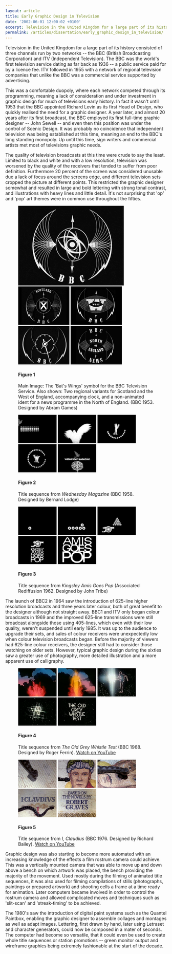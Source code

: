 ```yaml
---
layout: article
title: Early Graphic Design in Television
date: '2002-06-01 12:00:02 +0100'
excerpt: Television in the United Kingdom for a large part of its history consisted of three channels run by two networks -- the BBC (British Broadcasting Corporation) and ITV (Independent Television). The BBC was the world's first television service dating as far back as 1936 -- a public service paid for by a licence fee. ITV followed in 1955 with a network of regional television companies that unlike the BBC was a commercial service supported by advertising.
permalink: /articles/dissertation/early_graphic_design_in_television/
---
```

Television in the United Kingdom for a large part of its history consisted of three channels run by two networks -- the BBC (British Broadcasting Corporation) and ITV (Independent Television). The BBC was the world's first television service dating as far back as 1936 -- a public service paid for by a licence fee. ITV followed in 1955 with a network of regional television companies that unlike the BBC was a commercial service supported by advertising.

This was a comfortable duopoly, where each network competed through its programming, meaning a lack of consideration and under investment in graphic design for much of televisions early history. In fact it wasn't until 1953 that the BBC appointed Richard Levin as its first Head of Design, who quickly realised the need for a graphic designer. A year later, and almost 20 years after its first broadcast, the BBC employed its first full-time graphic designer -- John Sewell -- and even then this position was under the control of Scenic Design. It was probably no coincidence that independent television was being established at this time, meaning an end to the BBC's long standing monopoly. Up until this time, sign writers and commercial artists met most of televisions graphic needs.

The quality of television broadcasts at this time were crude to say the least. Limited to black and white and with a low resolution, television was worsened by the quality of the receivers that tended to suffer from poor definition. Furthermore 20 percent of the screen was considered unusable due a lack of focus around the screens edge, and different television sets cropped the picture at different points. This restricted the graphic designer somewhat and resulted in large and bold lettering with strong tonal contrast, and illustrations with heavy lines and little detail. It's not surprising that 'op' and 'pop' art themes were in common use throughout the fifties.

<figure id="figure-1">
    <img class="left" src="/assets/articles/dissertation/figure-1a.png" alt="BBC Television Service symbol aka the Bat's Wings" />
    <img class="left" src="/assets/articles/dissertation/figure-1b.png" alt="BBC Television Service symbol in Scotland" />
    <img class="left" src="/assets/articles/dissertation/figure-1c.png" alt="BBC Television Service symbol in the West" />
    <img class="left" src="/assets/articles/dissertation/figure-1d.png" alt="BBC Television Service clock" />
    <img class="left" src="/assets/articles/dissertation/figure-1e.png" alt="BBC North of England News" />
    <figcaption>
        <h4>Figure 1</h4>
        <p>Main Image: The 'Bat's Wings' symbol for the BBC Television Service. Also shown: Two regional variants for Scotland and the West of England, accompanying clock, and a non-animated ident for a news programme in the North of England. (BBC 1953. Designed by Abram Games)</p>
    </figcaption>
</figure>

<figure id="figure-2">
    <img class="left" src="/assets/articles/dissertation/figure-2a.png" alt="Still from 'Wednesday Magazine' opening sequence" />
    <img class="left" src="/assets/articles/dissertation/figure-2b.png" alt="Still from 'Wednesday Magazine' opening sequence" />
    <img class="left" src="/assets/articles/dissertation/figure-2c.png" alt="Still from 'Wednesday Magazine' opening sequence" />
    <img class="left" src="/assets/articles/dissertation/figure-2d.png" alt="Still from 'Wednesday Magazine' opening sequence" />
    <img class="left" src="/assets/articles/dissertation/figure-2e.png" alt="Still from 'Wednesday Magazine' opening sequence" />
    <figcaption>
        <h4>Figure 2</h4>
        <p>Title sequence from <cite>Wednesday Magazine</cite> (BBC 1958. Designed by Bernard Lodge)</p>
    </figcaption>
</figure>

<figure id="figure-3">
    <img class="left" src="/assets/articles/dissertation/figure-3a.png" alt="Still from 'Kingsley Amis Goes Pop' opening sequence" /> 
    <img class="left" src="/assets/articles/dissertation/figure-3b.png" alt="Still from 'Kingsley Amis Goes Pop' opening sequence" /> 
    <img class="left" src="/assets/articles/dissertation/figure-3c.png" alt="Still from 'Kingsley Amis Goes Pop' opening sequence" /> 
    <img class="left" src="/assets/articles/dissertation/figure-3d.png" alt="Still from 'Kingsley Amis Goes Pop' opening sequence" /> 
    <img class="left" src="/assets/articles/dissertation/figure-3e.png" alt="Still from 'Kingsley Amis Goes Pop' opening sequence" /> 
    <figcaption>
        <h4>Figure 3</h4>
        <p>Title sequence from <cite>Kingsley Amis Goes Pop</cite> (Associated Rediffusion 1962. Designed by John Tribe)</p>
    </figcaption>
</figure> 

The launch of BBC2 in 1964 saw the introduction of 625-line higher resolution broadcasts and three years later colour, both of great benefit to the designer although not straight away. BBC1 and ITV only began colour broadcasts in 1969 and the improved 625-line transmissions were still broadcast alongside those using 405-lines, which even with their low quality, weren't suspended until early 1985. It was up to the audience to upgrade their sets, and sales of colour receivers were unexpectedly low when colour television broadcasts began. Before the majority of viewers had 625-line colour receivers, the designer still had to consider those watching on older sets. However, typical graphic design during the sixties saw a greater use of photography, more detailed illustration and a more apparent use of calligraphy.

<figure id="figure-4">
    <img class="left" src="/assets/articles/dissertation/figure-4a.png" alt="Still from 'The Old Grey Whistle Test' opening sequence" /> 
    <img class="left" src="/assets/articles/dissertation/figure-4b.png" alt="Still from 'The Old Grey Whistle Test' opening sequence" /> 
    <img class="left" src="/assets/articles/dissertation/figure-4c.png" alt="Still from 'The Old Grey Whistle Test' opening sequence" /> 
    <img class="left" src="/assets/articles/dissertation/figure-4d.png" alt="Still from 'The Old Grey Whistle Test' opening sequence" /> 
    <img class="left" src="/assets/articles/dissertation/figure-4e.png" alt="Still from 'The Old Grey Whistle Test' opening sequence" /> 
    <figcaption>
        <h4>Figure 4</h4>
        <p>Title sequence from <cite>The Old Grey Whistle Test</cite> (BBC 1968. Designed by Roger Ferrin). <a href="http://www.youtube.com/watch?v=KNNAfzKwRn4" rel="related">Watch on YouTube</a></p>
    </figcaption>
</figure>

<figure id="figure-5">
    <img class="left" src="/assets/articles/dissertation/figure-5a.png" alt="Still from 'I, Claudius' opening sequence" /> 
    <img class="left" src="/assets/articles/dissertation/figure-5b.png" alt="Still from 'I, Claudius' opening sequence" /> 
    <img class="left" src="/assets/articles/dissertation/figure-5c.png" alt="Still from 'I, Claudius' opening sequence" /> 
    <img class="left" src="/assets/articles/dissertation/figure-5d.png" alt="Still from 'I, Claudius' opening sequence" /> 
    <img class="left" src="/assets/articles/dissertation/figure-5e.png" alt="Still from 'I, Claudius' opening sequence" /> 
    <figcaption>
        <h4>Figure 5</h4>
        <p>Title sequence from <cite>I, Claudius</cite> (BBC 1976. Designed by Richard Bailey). <a href="http://www.youtube.com/watch?v=pKwaCTfa1EE" rel="related">Watch on YouTube</a></p>
    </figcaption>
</figure>

Graphic design was also starting to become more automated with an increasing knowledge of the effects a film rostrum camera could achieve. This was a vertically mounted camera that was able to move up and down above a bench on which artwork was placed, the bench providing the majority of the movement. Used mostly during the filming of animated title sequences, it was also used for filming compilations of stills (photographs, paintings or prepared artwork) and shooting cells a frame at a time ready for animation. Later computers became involved in order to control the rostrum camera and allowed complicated moves and techniques such as 'slit-scan' and 'streak-timing' to be achieved.

The 1980's saw the introduction of digital paint systems such as the Quantel Paintbox, enabling the graphic designer to assemble collages and montages as well as adapt images. Lettering, first drawn by hand, later using Letraset and character generators, could now be composed in a mater of seconds. The computer had become so versatile, that it could even be used to create whole title sequences or station promotions -- green monitor output and wireframe graphics being extremely fashionable at the start of the decade.